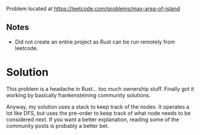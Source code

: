 Problem located at https://leetcode.com/problems/max-area-of-island

## Notes
- Did not create an entire project as Rust can be run remotely from leetcode.

# Solution
This problem is a headache in Rust... too much ownership stuff.
Finally got it working by basically frankensteining community solutions.

Anyway, my solution uses a stack to keep track of the nodes. It operates a lot like DFS, but uses the pre-order
to keep track of what node needs to be considered next. If you want a better explanation, reading some of the community posts is 
probably a better bet.